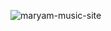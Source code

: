 ![maryam-music-site](https://user-images.githubusercontent.com/72157067/160919101-e32e9dc3-857c-4c4a-8253-c4dda9ae5a77.png)
